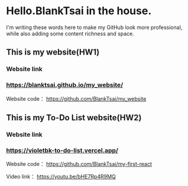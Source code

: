 # Hello.BlankTsai in the house.
I'm writing these words here to make my GitHub look more professional, while also adding some content richness and space.
## This is my website(HW1)
### Website link
### https://blanktsai.github.io/my_website/
Website code：
https://github.com/BlankTsai/my_website
## This is my To-Do List website(HW2)
### Website link
### https://violetbk-to-do-list.vercel.app/
Website code：
https://github.com/BlankTsai/my-first-react 
  
Video link：
https://youtu.be/bHE7Rp4R9MQ

